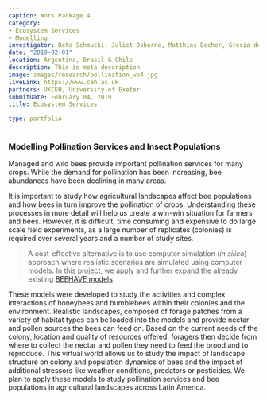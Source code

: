 ```yaml
---
caption: Work Package 4
category:
- Ecosystem Services
- Modelling
investigator: Reto Schmucki, Juliet Osborne, Matthias Becher, Grecia de Groot, Carolina Morales, Agustin Saez, Kayna Agostini, Tiago Mauricio Francoy, Bruno de Carvalho Albertini, Natalia Pirani Ghilardi-Lopes, Lucy Ridding
date: "2019-02-01"
location: Argentina, Brasil & Chile
description: This is meta description
image: images/research/pollination_wp4.jpg
liveLink: https://www.ceh.ac.uk
partners: UKCEH, University of Exeter
submitDate: February 04, 2019
title: Ecosystem Services

type: portfolio
---
```

### Modelling Pollination Services and Insect Populations

Managed and wild bees provide important pollination services for many crops. While the demand for pollination has been increasing, bee abundances have been declining in many areas.

It is important to study how agricultural landscapes affect bee populations and how bees in turn improve the pollination of crops. Understanding these processes in more detail will help us create a win-win situation for farmers and bees. However, it is difficult, time consuming and expensive to do large scale field experiments, as a large number of replicates (colonies) is required over several years and a number of study sites. 

> A cost-effective alternative is to use computer simulation (*in silico*) approach where realistic scenarios are simulated using computer models. In this project, we apply and further expand the already existing [BEEHAVE models](http://beehave-model.net/).

These models were developed to study the activities and complex interactions of honeybees and bumblebees within their colonies and the environment.  Realistic landscapes, composed of forage patches from a variety of habitat types can be loaded into the models and provide nectar and pollen sources the bees can feed on. Based on the current needs of the colony, location and quality of resources offered, foragers then decide from where to collect the nectar and pollen they need to feed the brood and to reproduce. This virtual world allows us to study the impact of landscape structure on colony and population dynamics of bees and the impact of additional stressors like weather conditions, predators or pesticides. We plan to apply these models to study pollination services and bee populations in agricultural landscapes across Latin America.
